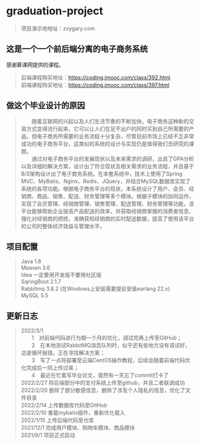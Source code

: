 # graduation-project
  
> 项目演示地地址：zxygary.com

## 这是一个一个前后端分离的电子商务系统

感谢慕课网提供的课程。
> 后端课程购买地址：<https://coding.imooc.com/class/392.html>  
> 前端课程购买地址：https://coding.imooc.com/class/397.html

## 做这个毕业设计的原因

>&emsp;&emsp;随着互联网的兴起以及人们生活节奏的不断加快，电子商务这种新的交易方式变得流行起来，它可以让人们在足不出户的同时买到自己所需要的产品，但电子商务所需要的业务流程十分复杂，尽管目前市场上已经不乏非常成功的电子商务平台，这类似的系统的设计与实现仍是值得我们去研究的课题。  
>&emsp;&emsp;通过对电子商务平台的发展现状以及未来需求的调研，出具了GPA分析以及详细的解决方案，设计出了符合现状及相关需求的业务流程，并且基于B/S架构设计出了电子商务系统。在本套系统中，技术上使用了Spring MVC、MyBatis、Nginx、Redis、JQuery，并结合MySQL数据库实现了系统的各项功能。根据电子商务平台的现状，本系统设计了用户、会员、经销商、商品、销售、配送、财务管理等多个模块。根据子模块的协同运作，实现了会员管理、经销商管理、销售管理、配送管理、财务管理等功能，该平台能够帮助企业提高产品配送的效率，并获取经销商掌握的消费者信息、强化对经销商的把控，准确获知经销商的实时配送数据，提高了使用该平台的公司的整体经济效益与管理水平。

## 项目配置
> Java 1.8  
> Meaven 3.6  
> Idea 一定要用开发版不要用社区版  
> SqringBoot 2.1.7  
> Rabbitmq 3.8.2 (在Windows上安装需要提前安装earlang 22.x)  
> MySQL 5.5

## 更新日志  
>2022/3/1<br> &emsp;&emsp;1&emsp;对前端代码进行为期一个月的优化，调试完再上传至GitHub；  
          &emsp;&emsp;2&emsp;在本地测试RabbitMQ消息队列时，似乎还有些地方没有调试好，总是循环报错。正在寻找解决方案；  
          &emsp;&emsp;3&emsp;写了一点将部署至云端CentOS操作教程，后续会随着前端代码优化完成后一同上传过来；  
          &emsp;&emsp;4&emsp;最近在忙着写毕业论文，竟然有一天忘了commit打卡了  
>2022/2/27 将后端部分中的支付系统上传至github，并且二者联调成功  
>2022/2/20 删除了部分敏感信息，删除了涉及个人隐私的信息，优化了文件目录  
>2022/2/14 上传数据库代码至GitHub  
>2022/2/10 重载mybatis插件，重新优化载入  
>2022/1/15 上传后端代码至仓库  
>2021/12/1 完成用户模块、购物车模块、商品模块  
>2021/9/1 项目正式启动  
